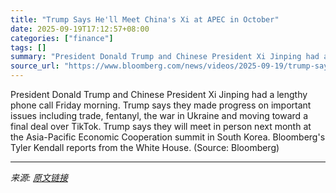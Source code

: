 ```yaml
---
title: "Trump Says He'll Meet China's Xi at APEC in October"
date: 2025-09-19T17:12:57+08:00
categories: ["finance"]
tags: []
summary: "President Donald Trump and Chinese President Xi Jinping had a lengthy phone call Friday morning. Trump says they made progress on important issues including trade, fentanyl, the war in Ukraine and mov"
source_url: "https://www.bloomberg.com/news/videos/2025-09-19/trump-says-he-ll-meet-china-s-xi-at-apec-in-october-video"
---
```


President Donald Trump and Chinese President Xi Jinping had a lengthy phone call Friday morning. Trump says they made progress on important issues including trade, fentanyl, the war in Ukraine and moving toward a final deal over TikTok. Trump says they will meet in person next month at the Asia-Pacific Economic Cooperation summit in South Korea. Bloomberg's Tyler Kendall reports from the White House. (Source: Bloomberg)

---

*来源: [原文链接](https://www.bloomberg.com/news/videos/2025-09-19/trump-says-he-ll-meet-china-s-xi-at-apec-in-october-video)*
